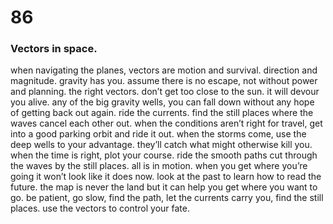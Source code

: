 # 86

### Vectors in space.

when navigating the planes, vectors are motion and survival. direction and magnitude. gravity has you. assume there is no escape, not without power and planning. the right vectors. don’t get too close to the sun. it will devour you alive. any of the big gravity wells, you can fall down without any hope of getting back out again. ride the currents. find the still places where the waves cancel each other out. when the conditions aren’t right for travel, get into a good parking orbit and ride it out. when the storms come, use the deep wells to your advantage. they’ll catch what might otherwise kill you. when the time is right, plot your course. ride the smooth paths cut through the waves by the still places. all is in motion. when you get where you’re going it won’t look like it does now. look at the past to learn how to read the future. the map is never the land but it can help you get where you want to go. be patient, go slow, find the path, let the currents carry you, find the still places. use the vectors to control your fate.